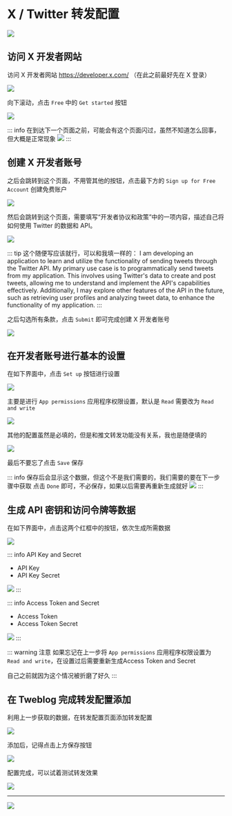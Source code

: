 # X / Twitter 转发配置
![](../assets/2024-12-30_174934.jpg)

## 访问 X 开发者网站
访问 X 开发者网站 https://developer.x.com/ （在此之前最好先在 X 登录）

![](./assets/2024-12-31_101204.jpg)

向下滚动，点击 `Free` 中的 `Get started` 按钮

![](./assets/2024-12-31_101449.jpg)

::: info 在到达下一个页面之前，可能会有这个页面闪过，虽然不知道怎么回事，但大概是正常现象
![](./assets/2024-12-31_101617.jpg)
:::

## 创建 X 开发者账号
之后会跳转到这个页面，不用管其他的按钮，点击最下方的 `Sign up for Free Account` 创建免费账户

![](./assets/2024-12-31_102440.jpg)

然后会跳转到这个页面，需要填写“开发者协议和政策”中的一项内容，描述自己将如何使用 Twitter 的数据和 API。

![](./assets/2024-12-31_104706.jpg)

::: tip 这个随便写应该就行，可以和我填一样的：
I am developing an application to learn and utilize the functionality of sending tweets through the Twitter API. My primary use case is to programmatically send tweets from my application. This involves using Twitter's data to create and post tweets, allowing me to understand and implement the API's capabilities effectively. Additionally, I may explore other features of the API in the future, such as retrieving user profiles and analyzing tweet data, to enhance the functionality of my application.
:::

之后勾选所有条款，点击 `Submit` 即可完成创建 X 开发者账号

![](./assets/2024-12-31_105642.jpg)

## 在开发者账号进行基本的设置
在如下界面中，点击 `Set up` 按钮进行设置

![](./assets/2024-12-31_121034.jpg)

主要是进行 `App permissions` 应用程序权限设置，默认是 `Read` 需要改为 `Read and write`

![](./assets/2024-12-31_122436.jpg)

其他的配置虽然是必填的，但是和推文转发功能没有关系，我也是随便填的

![](./assets/2024-12-31_122630.jpg)

最后不要忘了点击 `Save` 保存

::: info 保存后会显示这个数据，但这个不是我们需要的，我们需要的要在下一步骤中获取
点击 `Done` 即可，不必保存，如果以后需要再重新生成就好
![](./assets/2024-12-31_123131.jpg)
:::

## 生成 API 密钥和访问令牌等数据
在如下界面中，点击这两个红框中的按钮，依次生成所需数据

![](./assets/2024-12-31_123914.jpg)

::: info API Key and Secret
- API Key
- API Key Secret

![](./assets/2024-12-31_124435.jpg)
:::

::: info Access Token and Secret
- Access Token
- Access Token Secret

![](./assets/2024-12-31_124825.jpg)
:::

::: warning 注意
如果忘记在上一步将 `App permissions` 应用程序权限设置为 `Read and write`，在设置过后需要重新生成Access Token and Secret

自己之前就因为这个情况被折磨了好久
:::


## 在 Tweblog 完成转发配置添加
利用上一步获取的数据，在转发配置页面添加转发配置

![](./assets/2024-12-31_130750.jpg)

添加后，记得点击上方保存按钮

![](./assets/2024-12-31_131201.jpg)

配置完成，可以试着测试转发效果

![](./assets/2024-12-31_132140.jpg)

---

![](./assets/2024-12-31_132051.jpg)

